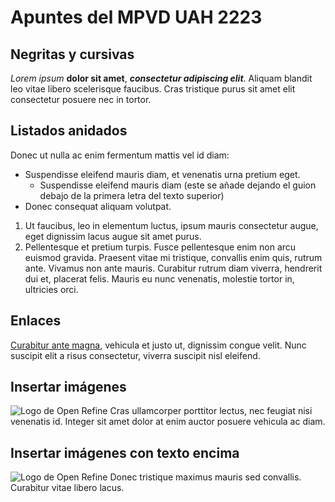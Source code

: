 # Apuntes del MPVD UAH 2223

## Negritas y cursivas

*Lorem ipsum* **dolor sit amet**, ***consectetur adipiscing elit***. Aliquam blandit leo vitae libero scelerisque faucibus. Cras tristique purus sit amet elit consectetur posuere nec in tortor.

## Listados anidados

 Donec ut nulla ac enim fermentum mattis vel id diam:
 
- Suspendisse eleifend mauris diam, et venenatis urna pretium eget.
  - Suspendisse eleifend mauris diam (este se añade dejando el guion debajo de la primera letra del texto superior)
- Donec consequat aliquam volutpat. 
1. Ut faucibus, leo in elementum luctus, ipsum mauris consectetur augue, eget dignissim lacus augue sit amet purus.
2. Pellentesque et pretium turpis. Fusce pellentesque enim non arcu euismod gravida. Praesent vitae mi tristique, convallis enim quis, rutrum ante. Vivamus non ante mauris. Curabitur rutrum diam viverra, hendrerit dui et, placerat felis. Mauris eu nunc venenatis, molestie tortor in, ultricies orci.

## Enlaces

[Curabitur ante magna](https://openrefine.org/), vehicula et justo ut, dignissim congue velit. Nunc suscipit elit a risus consectetur, viverra suscipit nisl eleifend.

## Insertar imágenes

![Logo de Open Refine](https://d33wubrfki0l68.cloudfront.net/3c988a78f4ddfdf4302932d866feda499368476d/d1ae7/img/openrefine_logo.svg) Cras ullamcorper porttitor lectus, nec feugiat nisi venenatis id. Integer sit amet dolor at enim auctor posuere vehicula ac diam.

## Insertar imágenes con texto encima

![Logo de Open Refine](https://d33wubrfki0l68.cloudfront.net/3c988a78f4ddfdf4302932d866feda499368476d/d1ae7/img/openrefine_logo.svg "Aquí va el logo de Open Refine") Donec tristique maximus mauris sed convallis. Curabitur vitae libero lacus.
